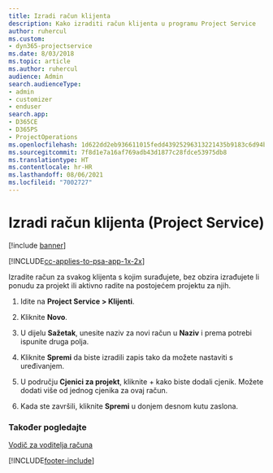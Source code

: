 ```yaml
---
title: Izradi račun klijenta
description: Kako izraditi račun klijenta u programu Project Service
author: ruhercul
ms.custom:
- dyn365-projectservice
ms.date: 8/03/2018
ms.topic: article
ms.author: ruhercul
audience: Admin
search.audienceType:
- admin
- customizer
- enduser
search.app:
- D365CE
- D365PS
- ProjectOperations
ms.openlocfilehash: 1d622dd2eb936611015fedd43925296313221435b9183c6d94bc6e6538518770
ms.sourcegitcommit: 7f8d1e7a16af769adb43d1877c28fdce53975db8
ms.translationtype: HT
ms.contentlocale: hr-HR
ms.lasthandoff: 08/06/2021
ms.locfileid: "7002727"
---
```

# <a name="create-a-customer-account-project-service"></a>Izradi račun klijenta (Project Service)

[!include [banner](../includes/psa-now-project-operations.md)]

[!INCLUDE[cc-applies-to-psa-app-1x-2x](../includes/cc-applies-to-psa-app-1x-2x.md)]

Izradite račun za svakog klijenta s kojim surađujete, bez obzira izrađujete li ponudu za projekt ili aktivno radite na postojećem projektu za njih.  
  
1.  Idite na **Project Service > Klijenti**.  
  
2.  Kliknite **Novo**.  
  
3.  U dijelu **Sažetak**, unesite naziv za novi račun u **Naziv** i prema potrebi ispunite druga polja.  
  
4.  Kliknite **Spremi** da biste izradili zapis tako da možete nastaviti s uređivanjem.  
  
5.  U području **Cjenici za projekt**, kliknite + kako biste dodali cjenik. Možete dodati više od jednog cjenika za ovaj račun.  
  
6.  Kada ste završili, kliknite **Spremi** u donjem desnom kutu zaslona.  
  
### <a name="see-also"></a>Također pogledajte  
 [Vodič za voditelja računa](../psa/account-manager-guide.md)


[!INCLUDE[footer-include](../includes/footer-banner.md)]